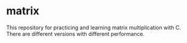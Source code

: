 # matrix
This repository for practicing and learning matrix multiplication with C. There are different versions with different performance.
